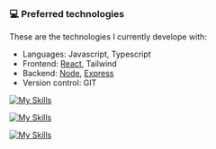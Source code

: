 ### 💻 Preferred technologies
These are the technologies I currently develope with:
- Languages: Javascript, Typescript
- Frontend: [React](https://reactjs.org), Tailwind
- Backend: [Node](https://nodejs.org/en/), [Express](https://expressjs.com)
- Version control: GIT
  
[![My Skills](https://skillicons.dev/icons?i=javascript,typescript&perline=2)](https://skillicons.dev)

[![My Skills](https://skillicons.dev/icons?i=react,tailwind,nodejs,express,mysql,figma)](https://skillicons.dev)

[![My Skills](https://skillicons.dev/icons?i=vscode,git)](https://skillicons.dev)
